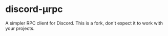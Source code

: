 # discord-µrpc
A simpler RPC client for Discord. This is a fork, don't expect it to work with your projects.
